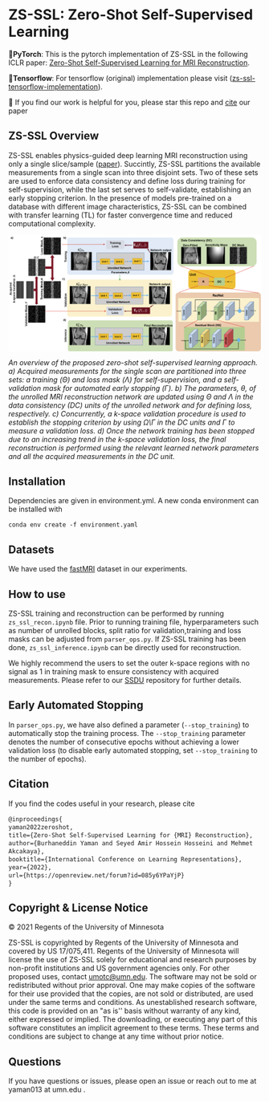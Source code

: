 # ZS-SSL: Zero-Shot Self-Supervised Learning
:triangular_flag_on_post:**PyTorch**: This is the pytorch implementation of ZS-SSL in the following ICLR paper: [Zero-Shot Self-Supervised Learning for MRI Reconstruction](https://openreview.net/forum?id=085y6YPaYjP).  

:triangular_flag_on_post:**Tensorflow**: For  tensorflow (original) implementation please visit ([zs-ssl-tensorflow-implementation](https://github.com/byaman14/ZS-SSL)).

:triangular_flag_on_post: If you find our work is helpful for you, please star this repo and [cite](#citelink) our paper 

## ZS-SSL Overview
ZS-SSL enables physics-guided deep learning MRI reconstruction using only a single slice/sample ([paper](https://openreview.net/forum?id=085y6YPaYjP)).
Succintly, ZS-SSL  partitions the available measurements from a single scan into three disjoint sets. Two of these sets are used to enforce data consistency and define loss during training for self-supervision, while the last set serves to self-validate, establishing an early stopping criterion. In the presence of models pre-trained on a database with different image characteristics, ZS-SSL can be combined with transfer learning (TL) for faster convergence time and reduced computational complexity.

<img src="figs/zs_ssl_overview.PNG" align="center" width="750px"> <br>

*An overview of the proposed zero-shot self-supervised learning approach. a) Acquired
measurements for the single scan are partitioned into three sets: a training (Θ) and loss mask (Λ) for
self-supervision, and a self-validation mask for automated early stopping (Γ). b) The parameters,
θ, of the unrolled MRI reconstruction network are updated using Θ and Λ in the data consistency
(DC) units of the unrolled network and for defining loss, respectively. c) Concurrently, a k-space
validation procedure is used to establish the stopping criterion by using Ω\Γ in the DC units and Γ
to measure a validation loss. d) Once the network training has been stopped due to an increasing
trend in the k-space validation loss, the final reconstruction is performed using the relevant learned
network parameters and all the acquired measurements in the DC unit.*


## Installation
Dependencies are given in environment.yml. A new conda environment can be installed with
```
conda env create -f environment.yaml
```
## Datasets
We have used the [fastMRI](https://fastmri.med.nyu.edu/) dataset in our experiments.

## How to use

ZS-SSL training and reconstruction can be performed by running `zs_ssl_recon.ipynb` file. Prior to running training file, hyperparameters such as number of unrolled blocks, split ratio for validation,training and loss masks can be adjusted from `parser_ops.py`. If ZS-SSL training has been done, `zs_ssl_inference.ipynb` can be directly used for reconstruction.

We highly recommend the users to set the outer k-space regions with no signal as 1 in training mask to ensure consistency with acquired measurements. Please refer to our [SSDU](https://github.com/byaman14/SSDU) repository for further details.


## Early Automated Stopping
In `parser_ops.py`, we have also defined a parameter (`--stop_training`) to automatically stop the training process. The `--stop_training` parameter denotes the number of consecutive epochs without achieving a lower validation loss (to disable early automated stopping, set `--stop_training` to  the number of epochs). 

## <span id="citelink">Citation</span>
If you find the codes useful in your research, please cite
```
@inproceedings{
yaman2022zeroshot,
title={Zero-Shot Self-Supervised Learning for {MRI} Reconstruction},
author={Burhaneddin Yaman and Seyed Amir Hossein Hosseini and Mehmet Akcakaya},
booktitle={International Conference on Learning Representations},
year={2022},
url={https://openreview.net/forum?id=085y6YPaYjP}
}
```

## Copyright & License Notice
© 2021 Regents of the University of Minnesota

ZS-SSL is copyrighted by Regents of the University of Minnesota and covered by US 17/075,411. Regents of the University of Minnesota will license the use of ZS-SSL solely for educational and research purposes by non-profit institutions and US government agencies only. For other proposed uses, contact umotc@umn.edu. The software may not be sold or redistributed without prior approval. One may make copies of the software for their use provided that the copies, are not sold or distributed, are used under the same terms and conditions. As unestablished research software, this code is provided on an "as is'' basis without warranty of any kind, either expressed or implied. The downloading, or executing any part of this software constitutes an implicit agreement to these terms. These terms and conditions are subject to change at any time without prior notice.

## Questions
If you have questions or issues, please open an issue or reach out to me at yaman013 at umn.edu .

